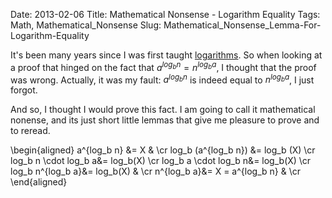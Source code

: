 Date: 2013-02-06
Title: Mathematical Nonsense - Logarithm Equality
Tags: Math, Mathematical_Nonsense
Slug: Mathematical_Nonsense_Lemma-For-Logarithm-Equality

It's been many years since I was first taught [logarithms](http://en.wikipedia.org/wiki/Logarithm). So when looking at a proof that hinged on the fact that $a^{log_b n} = n^{log_b a}$, I thought that the proof was wrong. Actually, it was my fault: $a^{log_b n}$ is indeed equal to $n^{log_b a}$, I just forgot.

And so, I thought I would prove this fact. I am going to call it mathematical nonense, and its just short little lemmas that give me pleasure to prove and to reread.

\begin{aligned}
a^{log_b n} &= X & \cr
log_b (a^{log_b n}) &= log_b (X) \cr
log_b n \cdot log_b a&= log_b(X) \cr
log_b a \cdot log_b n&= log_b(X) \cr
log_b n^{log_b a}&= log_b(X) & \cr
n^{log_b a}&= X = a^{log_b n} & \cr
\end{aligned}
